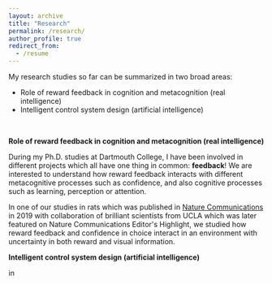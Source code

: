 ```yaml
---
layout: archive
title: "Research"
permalink: /research/
author_profile: true
redirect_from:
  - /resume
---
```


My research studies so far can be summarized in two broad areas:
  * Role of reward feedback in cognition and metacognition (real intelligence)
  * Intelligent control system design (artificial intelligence)

<br/>





**Role of reward feedback in cognition and metacognition (real intelligence)**

During my Ph.D. studies at Dartmouth College, I have been involved in different projects which all have one thing in common: **feedback**! We are interested to understand how reward feedback interacts with different metacognitive processes such as confidence, and also cognitive processes such as learning, perception or attention.

In one of our studies in rats which was published in [Nature Communications](https://www.nature.com/articles/s41467-019-12725-1) in 2019 with collaboration of brilliant scientists from UCLA which was later featured on Nature Communications Editor's Highlight, we studied how reward feedback and confidence in choice interact in an environment with uncertainty in both reward and visual information. 

**Intelligent control system design (artificial intelligence)**

in

